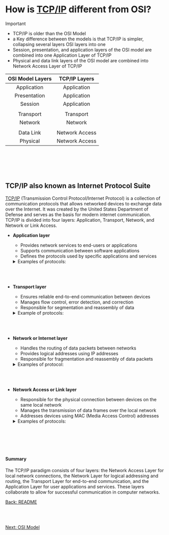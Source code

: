 # How is [TCP/IP](https://en.wikipedia.org/wiki/Internet_protocol_suite) different from OSI?

>[!IMPORTANT]
> - TCP/IP is older than the OSI Model
> - a Key difference between the models is that TCP/IP is simpler, collapsing several layers OSI layers into one
> - Session, presentation, and application layers of the OSI model are combined into one Application Layer of TCP/IP
> - Physical and data link layers of the OSI model are combined into Network Access Layer of TCP/IP 


| OSI Model Layers | TCP/IP Layers |
|:-----:|:-----:|
| Application | Application |
| Presentation | Application |
| Session | Application |
|         |             |
| Transport | Transport |
| Network | Network |
|         |         |
| Data Link | Network Access |
| Physical | Network Access |


<br></br>
<br></br>


## TCP/IP also known as Internet Protocol Suite
[TCP/IP](https://en.wikipedia.org/wiki/Internet_protocol_suite) (Transmission Control Protocol/Internet Protocol) is a collection of communication protocols that allows networked devices to exchange data over the Internet. 
It was created by the United States Department of Defense and serves as the basis for modern internet communication. TCP/IP is divided into four layers: Application, Transport, Network, and Network or Link Access.

* **Application layer** 
    * Provides network services to end-users or applications
    * Supports communication between software applications
    * Defines the protocols used by specific applications and services

   <details>
   <summary>Examples of protocols:</summary>

        HTTP (Hypertext Transfer Protocol) 
        FTP ( File Transfer Protocol) 
        SMTP (Simple Mail Transfer Protocol) 
        DNS (Domain Name System)
        SSH (Secure Shell)

   <details>

<br></br>


* **Transport layer** 
    * Ensures reliable end-to-end communication between devices 
    * Manages flow control, error detection, and correction
    * Responsible for segmentation and reassembly of data

   <details>
   <summary>Example of protocols:</summary>

        TCP (Transmission Control Protocol) 
        UDP (User Datagram Protocol)
  
     </details>

<br></br>

* **Network or Internet layer**
    * Handles the routing of data packets between networks
    * Provides logical addresses using IP addresses
    * Responsible for fragmentation and reassembly of data packets
 
   <details>
   <summary>Examples of protocol:</summary>

        IP (Internet Protocol) 
        ICMP (Internet Control Message Protocol)  
        IGMP (Internet Group Message Protocol) 
        ARP (Address Resolution Protocol)
  
</details>


<br></br>



* **Network Access or Link layer**
    * Responsible for the physical connection between devices on the same local network
    * Manages the transmission of data frames over the local network
    * Addresses devices using MAC (Media Access Control) addresses
 
   <details>
   <summary>Examples of protocols:</summary>
  
      Ethernet
      Wi-Fi
      PPP (Point-to-Point Protocol)

   </details>

<br></br>
<br></br>


#### Summary
The TCP/IP paradigm consists of four layers: the Network Access Layer for local network connections, the Network Layer for logical addressing and routing, the Transport Layer for end-to-end communication, and the Application Layer for user applications and services. These layers collaborate to allow for successful communication in computer networks.

[Back: README](README.md)

<br></br>

[Next: OSI Model](OSI_Model.md)

